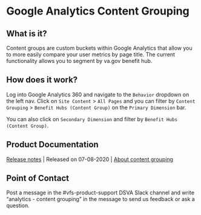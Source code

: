 # Google Analytics Content Grouping

## What is it?
Content groups are custom buckets within Google Analytics that allow you to more easily compare your user metrics by page title. The current functionality allows you to segment by va.gov benefit hub.

## How does it work?
Log into Google Analytics 360 and navigate to the `Behavior` dropdown on the left nav. Click on `Site Content` > `All Pages` and you can filter by `Content Grouping` > `Benefit Hubs (Content Group)` on the `Primary Dimension` bar.  

You can also click on `Secondary Dimension` and filter by `Benefit Hubs (Content Group)`.

## Product Documentation
[Release notes](https://github.com/department-of-veterans-affairs/va.gov-team/tree/master/products/platform/content-grouping#release-notes) | Released on 07-08-2020 | [About content grouping](https://support.google.com/analytics/answer/2853423?hl=en)

## Point of Contact
Post a message in the #vfs-product-support DSVA Slack channel and write “analytics - content grouping” in the message to send us feedback or ask a question.
